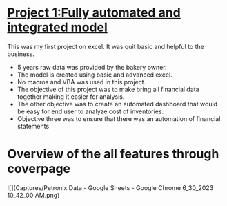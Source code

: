 
# [Project 1:Fully automated and integrated model](https://www.upwork.com/services/product/consulting-hr-a-fully-integrated-and-automated-financial-model-file-1651955799414988800?ref=project_share&tier=0)
This was my first project on excel. It was quit basic and helpful to the business.
-	5 years raw data was provided by the bakery owner. 
-	The model is created using basic and advanced excel. 
-	No macros and VBA was used in this project. 
-	The objective of this project was to make bring all financial data together making it easier for analysis. 
-	The other objective was to create an automated dashboard that would be easy for end user to analyze cost of inventories. 
-	Objective three was to ensure that there was an automation of financial statements

# Overview of the all features through coverpage

![](Captures/Petronix Data - Google Sheets - Google Chrome 6_30_2023 10_42_00 AM.png)
